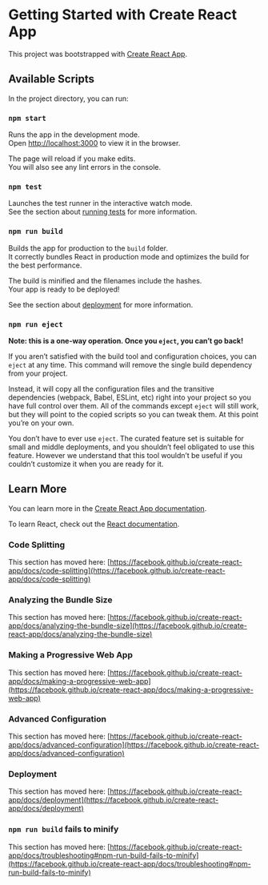 # Getting Started with Create React App

This project was bootstrapped with
 [Create React App](https://github.com/facebook/create-react-app).

## Available Scripts

In the project directory, you can run:

### `npm start`

Runs the app in the development mode.\
Open [http://localhost:3000](http://localhost:3000) to view it in the browser.

The page will reload if you make edits.\
You will also see any lint errors in the console.

### `npm test`

Launches the test runner in the interactive watch mode.\
See the section about [running tests](https://facebook.github.io/create-react-app/docs/running-tests)
 for more information.

### `npm run build`

Builds the app for production to the `build` folder.\
It correctly bundles React in production mode and optimizes the build for the best
 performance.

The build is minified and the filenames include the hashes.\
Your app is ready to be deployed!

See the section about
 [deployment](https://facebook.github.io/create-react-app/docs/deployment) for
 more information.

### `npm run eject`

**Note: this is a one-way operation. Once you `eject`, you can’t go back!**

If you aren’t satisfied with the build tool and configuration choices, you can
 `eject` at any time. This command will remove the single build dependency from
 your project.

Instead, it will copy all the configuration files and the transitive
 dependencies (webpack, Babel, ESLint, etc) right into your project so you have
 full control over them. All of the commands except `eject` will still work, but
 they will point to the copied scripts so you can tweak them. At this point
 you’re on your own.

You don’t have to ever use `eject`. The curated feature set is suitable for
 small and middle deployments, and you shouldn’t feel obligated to use this
 feature. However we understand that this tool wouldn’t be useful if you couldn’t
 customize it when you are ready for it.

## Learn More

You can learn more in the
 [Create React App documentation](https://facebook.github.io/create-react-app/docs/getting-started).

To learn React, check out the [React documentation](https://reactjs.org/).

### Code Splitting

This section has moved here:
 [https://facebook.github.io/create-react-app/docs/code-splitting](https://facebook.github.io/create-react-app/docs/code-splitting)

### Analyzing the Bundle Size

This section has moved here:
 [https://facebook.github.io/create-react-app/docs/analyzing-the-bundle-size](https://facebook.github.io/create-react-app/docs/analyzing-the-bundle-size)

### Making a Progressive Web App

This section has moved here:
 [https://facebook.github.io/create-react-app/docs/making-a-progressive-web-app](https://facebook.github.io/create-react-app/docs/making-a-progressive-web-app)

### Advanced Configuration

This section has moved here:
 [https://facebook.github.io/create-react-app/docs/advanced-configuration](https://facebook.github.io/create-react-app/docs/advanced-configuration)

### Deployment

This section has moved here:
 [https://facebook.github.io/create-react-app/docs/deployment](https://facebook.github.io/create-react-app/docs/deployment)

### `npm run build` fails to minify

This section has moved here:
 [https://facebook.github.io/create-react-app/docs/troubleshooting#npm-run-build-fails-to-minify](https://facebook.github.io/create-react-app/docs/troubleshooting#npm-run-build-fails-to-minify)
<!--stackedit_data:
eyJoaXN0b3J5IjpbODc1MjE1MDZdfQ==
-->